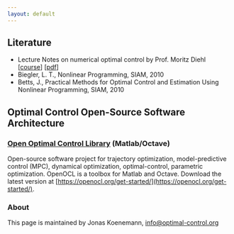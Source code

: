 ```yaml
---
layout: default
---
```




## Literature

* Lecture Notes on numerical optimal control by Prof. Moritz Diehl [[course](https://www.syscop.de/teaching/ss2017/numerical-optimal-control)] [[pdf](https://www.syscop.de/files/2017ss/NOC/script/book-NOCSE.pdf)]
* Biegler, L. T., Nonlinear Programming, SIAM, 2010
* Betts, J., Practical Methods for Optimal Control and Estimation Using Nonlinear Programming, SIAM, 2010

## Optimal Control Open-Source Software Architecture

### [Open Optimal Control Library](https://openocl.org) (Matlab/Octave)

Open-source software project for trajectory optimization, model-predictive control (MPC), dynamical optimization, optimal-control, parametric optimization. OpenOCL is a toolbox for Matlab and Octave. Download the latest version at [https://openocl.org/get-started/](https://openocl.org/get-started/).

### About

This page is maintained by Jonas Koenemann, info@optimal-control.org
